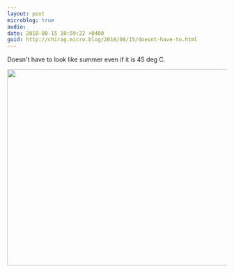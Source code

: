```yaml
---
layout: post
microblog: true
audio: 
date: 2018-08-15 10:59:22 +0400
guid: http://chirag.micro.blog/2018/08/15/doesnt-have-to.html
---
```

Doesn't have to look like summer even if it is 45 deg C.

<img src="http://www.chirag.biz/uploads/2018/f9424ae5ba.jpg" width="600" height="450" />
